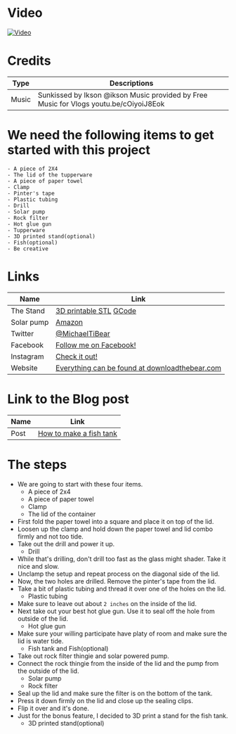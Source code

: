 # Video
[![Video]( https://img.youtube.com/vi/NunB7AiprBs/maxresdefault.jpg)](http://www.youtube.com/watch?v=NunB7AiprBs)


# Credits

| Type   | Descriptions                                                                          |
| ------ | ------------------------------------------------------------------------------------- |
| Music  | Sunkissed by Ikson @ikson Music provided by Free Music for Vlogs youtu.be/cOiyoiJ8Eok |


# We need the following items to get started with this project

    - A piece of 2X4
    - The lid of the tupperware
    - A piece of paper towel
    - Clamp
    - Pinter's tape
    - Plastic tubing
    - Drill
    - Solar pump
    - Rock filter
    - Hot glue gun
    - Tupperware
    - 3D printed stand(optional)
    - Fish(optional)
    - Be creative


# Links

| Name       | Link                                                                               |
| ---        | ---                                                                                |
| The Stand  | [3D printable STL]() [GCode]()                                                     |
| Solar pump | [Amazon](https://www.amazon.ca/OTTFF-Portable-Air-Pump-Fishing/dp/B074MTTBNF)      |
| Twitter    | [@MichaelTiBear](https://twitter.com/MichaelTiBear)                                |
| Facebook   | [Follow me on Facebook!](https://www.facebook.com/michael.ti.bear)                 |
| Instagram  | [Check it out!](https://www.instagram.com/michaeltibear/)                          |
| Website    | [Everything can be found at downloadthebear.com](https://downloadthebear.com/)     |

# Link to the Blog post
| Name       | Link                                                                               |
| ---        | ---                                                                                |
| Post       | [How to make a fish tank](https://github.com/DownloadTheBearCompany/makeAFishTank) |


# The steps

- We are going to start with these four items.
    - A piece of 2x4
    - A piece of paper towel
    - Clamp
    - The lid of the container
- First fold the paper towel into a square and place it on top of the lid.
- Loosen up the clamp and hold down the paper towel and lid combo firmly and not too tide.
- Take out the drill and power it up.
    - Drill
- While that's drilling, don't drill too fast as the glass might shader. Take it nice and slow.
- Unclamp the setup and repeat process on the diagonal side of the lid.
- Now, the two holes are drilled. Remove the pinter's tape from the lid.
- Take a bit of plastic tubing and thread it over one of the holes on the lid.
    - Plastic tubing
- Make sure to leave out about `2 inches` on the inside of the lid.
- Next take out your best hot glue gun. Use it to seal off the hole from outside of the lid.
    - Hot glue gun
- Make sure your willing participate have platy of room and make sure the lid is water tide.
    - Fish tank and Fish(optional)
- Take out rock filter thingie and solar powered pump.
- Connect the rock thingie from the inside of the lid and the pump from the outside of the lid.
    - Solar pump
    - Rock filter
- Seal up the lid and make sure the filter is on the bottom of the tank.
- Press it down firmly on the lid and close up the sealing clips.
- Flip it over and it's done.
- Just for the bonus feature, I decided to 3D print a stand for the fish tank.
    - 3D printed stand(optional)

